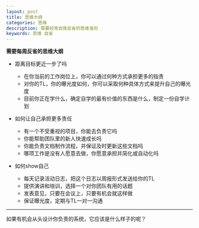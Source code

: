 ```yaml
---
layout: post
title: 思维大纲
categories: 思维
description: 需要经常自我反省的思维准则
keywords: 思维 自省
---
```


**需要每周反省的思维大纲**

- 距离目标更近一步了吗
  - 在你当前的工作岗位上，你可以通过何种方式承担更多的指责
  - 对你的TL，你的曝光度如何，你可以采取何种具体方式来提升自己的曝光度
  - 目前你正在学什么，确定自学的最有价值的东西是什么，制定一份自学计划

- 如何让自己承担更多责任
  - 有一个不受重视的项目，你能去负责它吗
  - 你能帮助团队里的新人快速成长吗
  - 你能负责文档制作流程，并保证及时更新这些文档吗
  - 哪项工作是没有人愿意去做，你愿意承担并简化或自动化吗

- 如何show自己
  - 每天记录活动日志，把这个日志以周报形式发送给你的TL
  - 提供演讲和培训，选择一个对你团队有用的话题
  - 发表意见，只要在会议上，只要有机会就这样做
  - 保证曝光度，定期与TL一对一沟通
  
  
---
如果有机会从头设计你负责的系统，它应该是什么样子的呢？
  